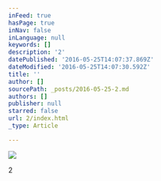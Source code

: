 ```yaml
---
inFeed: true
hasPage: true
inNav: false
inLanguage: null
keywords: []
description: '2'
datePublished: '2016-05-25T14:07:37.869Z'
dateModified: '2016-05-25T14:07:30.592Z'
title: ''
author: []
sourcePath: _posts/2016-05-25-2.md
authors: []
publisher: null
starred: false
url: 2/index.html
_type: Article

---
```

![](https://the-grid-user-content.s3-us-west-2.amazonaws.com/d65c3fb4-147b-4e3b-857f-bc9c21f0c83a.png)

2